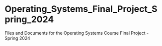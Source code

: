 # Operating_Systems_Final_Project_Spring_2024
Files and Documents for the Operating Systems Course Final Project - Spring 2024

